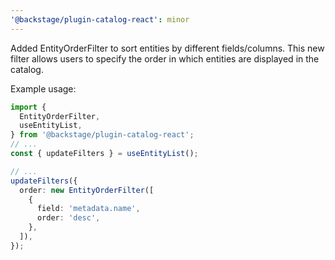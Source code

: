 ```yaml
---
'@backstage/plugin-catalog-react': minor
---
```


Added EntityOrderFilter to sort entities by different fields/columns. This new filter allows users to specify the order in which entities are displayed in the catalog.

Example usage:

```ts
import {
  EntityOrderFilter,
  useEntityList,
} from '@backstage/plugin-catalog-react';
// ...
const { updateFilters } = useEntityList();

// ...
updateFilters({
  order: new EntityOrderFilter([
    {
      field: 'metadata.name',
      order: 'desc',
    },
  ]),
});
```
